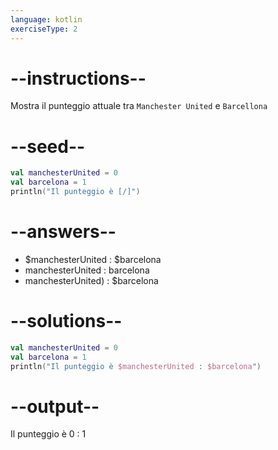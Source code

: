 ```yaml
---
language: kotlin
exerciseType: 2
---
```


# --instructions--

Mostra il punteggio attuale tra `Manchester United` e `Barcellona`

# --seed--

```kotlin
val manchesterUnited = 0
val barcelona = 1
println("Il punteggio è [/]")
```

# --answers--

- $manchesterUnited : $barcelona
- manchesterUnited : barcelona
- manchesterUnited) : $barcelona

# --solutions--

```kotlin
val manchesterUnited = 0
val barcelona = 1
println("Il punteggio è $manchesterUnited : $barcelona")
```

# --output--

Il punteggio è 0 : 1
